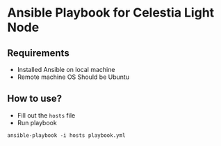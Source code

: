 # Ansible Playbook for Celestia Light Node

## Requirements
 - Installed Ansible on local machine
 - Remote machine OS Should be Ubuntu

## How to use?
 - Fill out the `hosts` file
 - Run playbook
```
ansible-playbook -i hosts playbook.yml
```
